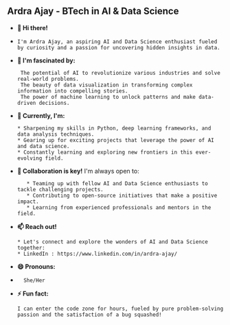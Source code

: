 ##  Ardra Ajay - BTech in AI & Data Science 

-  **👋 Hi there!**
-     I'm Ardra Ajay, an aspiring AI and Data Science enthusiast fueled by curiosity and a passion for uncovering hidden insights in data. 
-  **👀 I'm fascinated by:**

        The potential of AI to revolutionize various industries and solve real-world problems. 
        The beauty of data visualization in transforming complex information into compelling stories.
        The power of machine learning to unlock patterns and make data-driven decisions.
  
-  **🌱 Currently, I'm:**

       * Sharpening my skills in Python, deep learning frameworks, and data analysis techniques.
       * Gearing up for exciting projects that leverage the power of AI and data science.
       * Constantly learning and exploring new frontiers in this ever-evolving field.
  
- **🤝  Collaboration is key!** I'm always open to:

         * Teaming up with fellow AI and Data Science enthusiasts to tackle challenging projects.
         * Contributing to open-source initiatives that make a positive impact.
         * Learning from experienced professionals and mentors in the field.

-  **📫 Reach out!**

       * Let's connect and explore the wonders of AI and Data Science together:
       * LinkedIn : https://www.linkedin.com/in/ardra-ajay/
  
-  **😄 Pronouns:**
-       She/Her

-  **⚡ Fun fact:**

       I can enter the code zone for hours, fueled by pure problem-solving passion and the satisfaction of a bug squashed! 

<!---
ardra1111/ardra1111 is a ✨ special ✨ repository because its `README.md` (this file) appears on your GitHub profile.
You can click the Preview link to take a look at your changes.
--->















